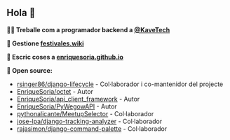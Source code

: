 ## Hola 👋

**👨‍🔧 Treballe com a programador backend a [@KaveTech](https://github.com/KaveTech)**

**🎫 Gestione [festivales.wiki](https://festivales.wiki)**

**📝 Escric coses a [enriquesoria.github.io](https://enriquesoria.github.io/)**

**👥 Open source:**
 - [rsinger86/django-lifecycle](https://github.com/rsinger86/django-lifecycle) - Col·laborador i co-mantenidor del projecte
 - [EnriqueSoria/octet](https://github.com/EnriqueSoria/octet) - Autor
 - [EnriqueSoria/api_client_framework](https://github.com/EnriqueSoria/api_client_framework) - Autor
 - [EnriqueSoria/PyWegowAPI](https://github.com/EnriqueSoria/PyWegowAPI) - Autor
 - [pythonalicante/MeetupSelector](https://github.com/pythonalicante/MeetupSelector/pulls?q=is%3Apr+author%3AEnriqueSoria+is%3Amerged+) - Col·laborador
 - [jose-lpa/django-tracking-analyzer](https://github.com/jose-lpa/django-tracking-analyzer/pulls?q=is%3Apr+author%3AEnriqueSoria+is%3Amerged+) - Col·laborador
 - [rajasimon/django-command-palette](https://github.com/rajasimon/django-command-palette/pulls/EnriqueSoria/?q=is%3Apr+is%3Amerged) - Col·laborador
